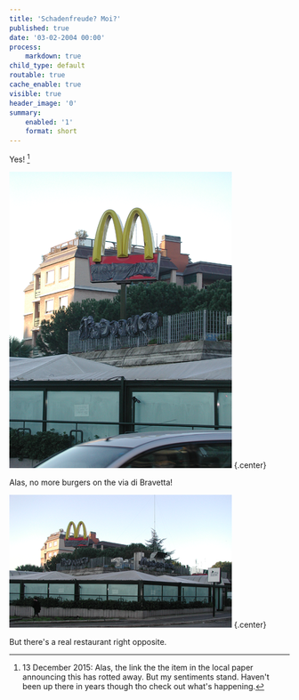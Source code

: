 ```yaml
---
title: 'Schadenfreude? Moi?'
published: true
date: '03-02-2004 00:00'
process:
    markdown: true
child_type: default
routable: true
cache_enable: true
visible: true
header_image: '0'
summary:
    enabled: '1'
    format: short
---
```


Yes! [^1]

![McDonalds shrouded](McD1.png "Too sad. Not") {.center}

Alas, no more burgers on the via di Bravetta!

![McDonalds closed](McD2.png) {.center}

But there's a real restaurant right opposite.

[^1]: 13 December 2015: Alas, the link the the item in the local paper announcing this has rotted away. But my sentiments stand. Haven't been up there in years though tho check out what's happening.